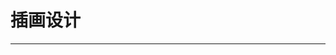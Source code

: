 # 插画设计

---

<content-page 
    :superlink="[
        {
          uuid:'8801d2ba-4c4b-4179-93a7-34c9a7ed4ec5',
          title: '蓝湖',
          icon: 'https://cdn.lanhuapp.com/web/static/favicon.ico',
          href: 'https://lanhuapp.com/',
          description: '高效的产品设计协作平台'
        },
        {
          uuid:'a499f66e-2984-4427-b934-aea9cf4e06e8',
          title: 'Iconfont',
          icon:
            'https://img.alicdn.com/imgextra/i2/O1CN01ZyAlrn1MwaMhqz36G_!!6000000001499-73-tps-64-64.ico',
          href: 'https://www.iconfont.cn/',
          description: '国内功能很强大且图标内容很丰富的矢量图标库，提供矢量图标下载、在线存储、格式转换等功能。阿里巴巴体验团队倾力打造，设计和前端开发的便捷工具'
        },
        {
          uuid:'7af78fa1-680e-41da-b68f-b40e41fd1696',
          title: '稿定-设计',
          icon: 'https://www.gaoding.com/favicon.ico',
          href: 'https://www.gaoding.com/templates/fcc1612548-fc1612547',
          description: '首图图片模板在线设计制作'
        },
        {
          uuid:'78ce709d-f638-40a2-a306-22aeebc2d392',
          title: '创客贴',
          icon: 'https://www.chuangkit.com/favicon.ico',
          href: 'https://www.chuangkit.com/',
          description: '让设计触手可得'
        },
        {
          uuid:'e6e88476-d6ae-4d53-b9e9-b9d91f2af571',
          title: '花瓣-设计',
          icon: 'https://huaban.com/favicon.ico',
          href: 'https://huaban.com/',
          description: '花瓣，陪你做生活的设计师'
        },
        {
          uuid:'de9ce625-40a5-4b1d-94fc-4283161a7fce',
          title: 'LOADING.IO',
          icon: '/images/loading.ico',
          href: 'https://loading.io/',
          description: 'Animation Made Easy'
        },
        {
          uuid:'1df90880-b01c-41f8-97d4-4ed9bfeea5a9',
          title: 'IconPark资源站',
          icon:
            'https://sf1-scmcdn-tos.pstatp.com/obj/goofy/ad/bydesign/iconparksite/logo.svg',
          href: 'https://iconpark.bytedance.com/',
          description: '丰富多彩的资源库免费使用'
        },
        {
          uuid:'7a47a94a-166e-4f93-a5a9-8ce81845d890',
          title: 'Fontawesome',
          icon: '/images/fontawesome.ico',
          href: 'http://www.fontawesome.com.cn/icons-ui/',
          description: 'Fontawesome The Icons'
        },
        {
          uuid:'3300e243-9b7e-4f3a-9fac-4c90960be46d',
          title: 'unDraw',
          icon: 'https://undraw.co/favicon.ico',
          href: 'https://undraw.co/illustrations',
          description: 'Browse to find the images that fit your needs and click to download. Use the on-the-fly color image generation to match your brand identity.'
        },
        {
          uuid:'e1a59d0a-8684-4f72-a2d5-8ec87acba131',
          title: 'IRA Design',
          icon: 'https://iradesign.io/assets/img/favicon.svg',
          href: 'https://iradesign.io/illustrations',
          description: 'Discover IRA illustrations to power up your project.'
        },
        {
          uuid:'63c9e827-f008-4003-954c-563be4f9774d',
          title: 'Ouch',
          icon: 'https://maxst.icons8.com/vue-static/ouch/seo/favicon.png',
          href: 'https://icons8.com/illustrations',
          description: 'Free vector illustrations to enhance your project'
        },
        {
          uuid:'4ab073dd-7dfa-492e-9ac9-b5f54db1d624',
          title: 'DrawKit',
          icon: 'https://assets-global.website-files.com/5bcb46130508ef456a7b2930/5bccdc4be50f241805c1a48b_drawkit-favicon-export-v0.1.png',
          href: 'https://www.drawkit.io/',
          description: 'Beautiful, free illustrations. Updated weekly.'
        },
        {
          uuid:'bfcdd4ef-24af-413d-9e9d-194462194a5a',
          title: 'Humaaans',
          icon: 'https://assets.website-files.com/5bff8886c3964a992e90d465/5c00a0ccd86e9656ff7c748a_favicon-32.png',
          href: 'https://www.humaaans.com/',
          description: 'Mix-&-match illustrations of people with a design library'
        },
        {
          uuid:'daaa9569-133f-4d7a-b116-1b945d152e14',
          title: 'illu-station',
          icon: 'https://mllj2j8xvfl0.i.optimole.com/d0cOXWA.3970~373ad/w:auto/h:auto/q:90/https://s30246.pcdn.co/wp-content/uploads/2019/04/cropped-favicon-2-32x32.png',
          href: 'https://themeisle.com/illustrations/',
          description: 'Illustrations to use in your next project'
        },
        {
          uuid:'e49f04a3-1851-4f85-9fb8-bb90a1229eaf',
          title: 'blush.design',
          icon: 'https://blush.design/favicon-32x32.png',
          href: 'https://blush.design/',
          description: '运用全球艺术家的系列轻松创建和定制精美的插画。试试吧，超有趣。'
        },
        {
          uuid:'3d615200-5e27-4f75-957f-3c806f95e505',
          title: 'Glaze',
          icon: 'https://www.glazestock.com/img/icons/favicon-32x32.png',
          href: 'https://www.glazestock.com/',
          description: 'Memorable products, brands, & presentations start with our curated royalty-free illustration library'
        },
        {
          uuid:'30528625-0e05-427b-956e-0ed379a2bcdc',
          title: 'ManyPixels',
          icon: 'https://www.manypixels.co/favicon.ico',
          href: 'https://www.manypixels.co/gallery',
          description: '2,500+ royalty-free illustrations to power up your designs'
        },
        {
          uuid:'ce5fd7e9-510c-4044-bc69-5d7e6394241f',
          title: 'Storyset',
          icon: 'https://storyset.com/favicon-32x32.png',
          href: 'https://storyset.com/',
          description: 'Awesome free customizable illustrations for your next project'
        },
        {
          uuid:'512b3a8f-c1a9-46be-b4dc-ff3735151626',
          title: 'figma',
          icon: 'https://static.figma.com/app/icon/1/favicon.png',
          href: 'https://www.figma.com/',
          description: 'www.figma.com/'
        },
        {
          uuid:'1ca87d9c-43cf-4b4e-b6d6-63dc17e16330',
          title: 'Color Hunt',
          icon: 'https://colorhunt.co/img/color-hunt-icon-192.png?v4',
          href: 'https://colorhunt.co/',
          description: 'Color Palettes for Designers and Artists'
        }
    ]"
/>
